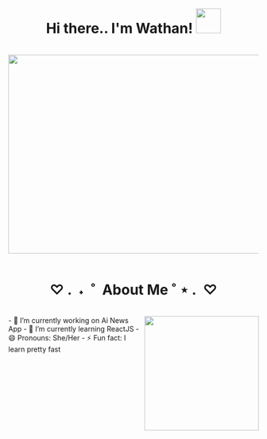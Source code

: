 <h1 align="center">
   Hi there.. I'm Wathan!
   <img src="https://media.giphy.com/media/mGcNjsfWAjY5AEZNw6/giphy.gif" width="50">
</h1>
<br>
<div align="center">
   <img src="https://media.giphy.com/media/FWtVYDHIxgGgE/giphy.gif" width="700" height="400" >
</div>
<br>
<h1 align="center">
   ♡  .  ˖  ˚  About Me ˚ ⋆  .  ♡
</h1>
<br>
<img align='right' src="https://media.giphy.com/media/PUyO4KmKWX5D2MzH3w/giphy.gif" width="230" >
- 🔭 I’m currently working on Ai News App
- 🌱 I’m currently learning ReactJS
- 😄 Pronouns: She/Her
- ⚡ Fun fact: I learn pretty fast 
